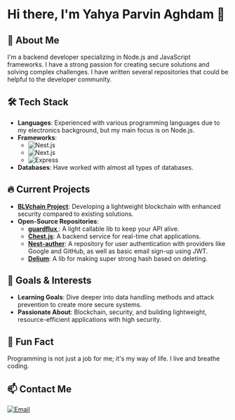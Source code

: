 # Hi there, I'm Yahya Parvin Aghdam 👋

## 🚀 About Me
I'm a backend developer specializing in Node.js and JavaScript frameworks. I have a strong passion for creating secure solutions and solving complex challenges. I have written several repositories that could be helpful to the developer community.

## 🛠️ Tech Stack
- **Languages**: Experienced with various programming languages due to my electronics background, but my main focus is on Node.js.
- **Frameworks**:  
  - ![Nest.js](https://img.shields.io/badge/-Nest.js-E0234E?style=flat-square&logo=NestJS&logoColor=white)  
  - ![Next.js](https://img.shields.io/badge/-Next.js-000000?style=flat-square&logo=Next.js&logoColor=white)  
  - ![Express](https://img.shields.io/badge/-Express.js-000000?style=flat-square&logo=Express&logoColor=white)
- **Databases**: Have worked with almost all types of databases.

## 🔥 Current Projects
- **[BLVchain Project](https://github.com/blvchain)**: Developing a lightweight blockchain with enhanced security compared to existing solutions.
- **Open-Source Repositories**:
  - **[guardflux ](https://github.com/Yahya-Aghdam/guardflux)**: A light callable lib to keep your API alive.
  - **[Chest.js](https://github.com/yahya-aghdam/Chest.js)**: A backend service for real-time chat applications.
  - **[Nest-auther](https://github.com/Yahya-Aghdam/Nest-auther)**: A repository for user authentication with providers like Google and GitHub, as well as basic email sign-up using JWT.
  - **[Delium](https://github.com/blvchain/deliu,)**: A lib for making super strong hash based on deleting.

## 🎯 Goals & Interests
- **Learning Goals**: Dive deeper into data handling methods and attack prevention to create more secure systems.
- **Passionate About**: Blockchain, security, and building lightweight, resource-efficient applications with high security.

## 💬 Fun Fact
Programming is not just a job for me; it's my way of life. I live and breathe coding.

## 📫 Contact Me
[![Email](https://img.shields.io/badge/Email-D14836?style=flat-square&logo=gmail&logoColor=white)](mailto:yahyaaghdam.ir@gmail.com)
